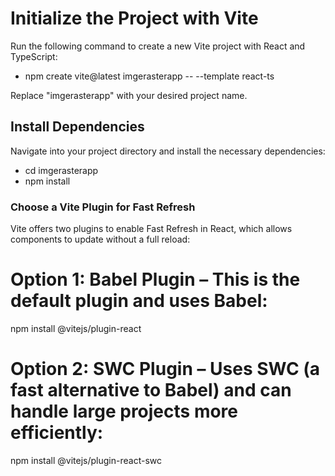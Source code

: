 # Initialize the Project with Vite

Run the following command to create a new Vite project with React and TypeScript:

- npm create vite@latest imgerasterapp -- --template react-ts

Replace "imgerasterapp" with your desired project name.

## Install Dependencies

Navigate into your project directory and install the necessary dependencies:

- cd imgerasterapp
- npm install

### Choose a Vite Plugin for Fast Refresh

Vite offers two plugins to enable Fast Refresh in React, which allows components to update without a full reload:

# Option 1: Babel Plugin – This is the default plugin and uses Babel:

npm install @vitejs/plugin-react

# Option 2: SWC Plugin – Uses SWC (a fast alternative to Babel) and can handle large projects more efficiently:

npm install @vitejs/plugin-react-swc
